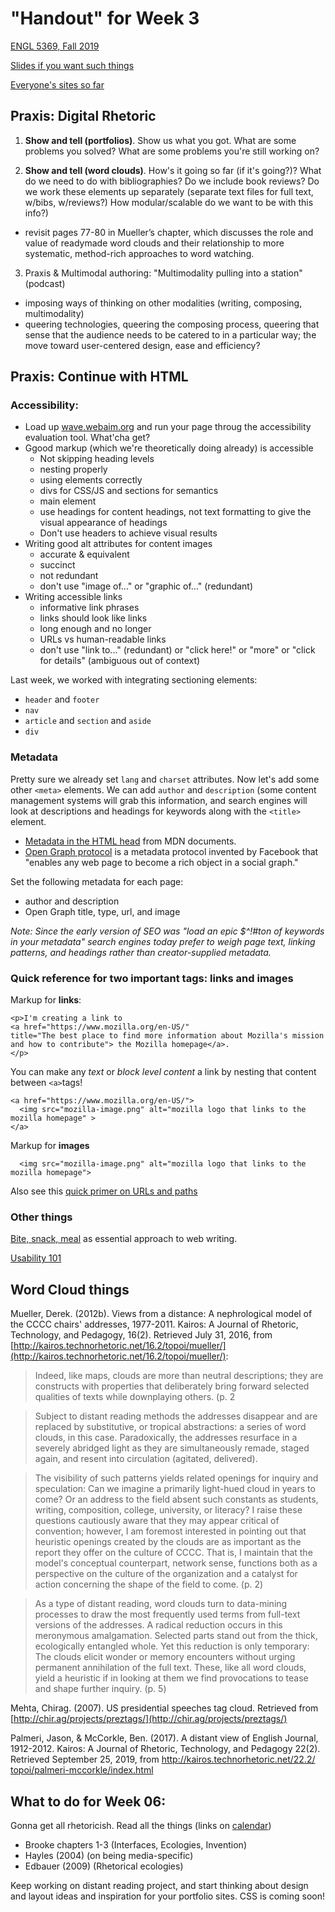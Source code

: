 # "Handout" for Week 3

[ENGL 5369, Fall 2019](calendar.html)

[Slides if you want such things](https://docs.google.com/presentation/d/e/2PACX-1vRufA94YIvpbFkJ2K591QOVPqCeLM5nAcGgkbJ0uiCuOgYeWh5OUR1FXmLTWgReyHFb8yPoLY4kWyb5/pub?start=false&loop=false&delayms=3000)

[Everyone's sites so far](fambly)


## Praxis: Digital Rhetoric

1. **Show and tell (portfolios)**. Show us what you got. What are some problems you solved? What are some problems you're still working on?

2. **Show and tell (word clouds)**. How's it going so far (if it's going?)? What do we need to do with bibliographies? Do we include book reviews? Do we work these elements up separately (separate text files for full text, w/bibs, w/reviews?) How modular/scalable do we want to be with this info?)
  - revisit pages 77-80 in Mueller’s chapter, which discusses the role and value of readymade word clouds and their relationship to more systematic, method-rich approaches to word watching.


3. Praxis & Multimodal authoring: "Multimodality pulling into a station" (podcast)  
  - imposing ways of thinking on other modalities (writing, composing, multimodality)
  - queering technologies, queering the composing process, queering that sense that the audience needs to be catered to in a particular way; the move toward user-centered design, ease and efficiency?

## Praxis: Continue with HTML

### Accessibility:
  - Load up [wave.webaim.org](http://wave.webaim.org/) and run your page throug the accessibility evaluation tool. What'cha get?
  - Ggood markup (which we're theoretically doing already) is accessible
    - Not skipping heading levels
    - nesting properly
    - using elements correctly
    - divs for CSS/JS and sections for semantics
    - main element
    - use headings for content headings, not text formatting to give the visual appearance of headings
    - Don't use headers to achieve visual results
  - Writing good alt attributes for content images
    - accurate & equivalent
    - succinct
    - not redundant
    - don't use "image of..." or "graphic of..." (redundant)
  - Writing accessible links
    - informative link phrases
    - links should look like links
    - long enough and no longer
    - URLs vs human-readable links
    - don't use "link to..." (redundant) or "click here!" or "more" or "click for details" (ambiguous out of context)

Last week, we worked with integrating sectioning elements:
  - `header` and `footer`
  - `nav`
  - `article` and `section` and `aside`
  - `div`

### Metadata

Pretty sure we already set `lang` and `charset` attributes. Now let's add some other `<meta>` elements. We can add `author` and `description` (some content management systems will grab this information, and search engines will look at descriptions and headings for keywords along with the `<title>` element.
- [Metadata in the HTML head](https://developer.mozilla.org/en-US/docs/Learn/HTML/Introduction_to_HTML/The_head_metadata_in_HTML) from MDN documents.
- [Open Graph protocol](https://ogp.me/) is a metadata protocol invented by Facebook that "enables any web page to become a rich object in a social graph."

Set the following metadata for each page:
  - author and description
  - Open Graph title, type, url, and image

*Note: Since the early version of SEO was "load an epic $^!#ton of keywords in your metadata" search engines today prefer to weigh page text, linking patterns, and headings rather than creator-supplied metadata.*

### Quick reference for two important tags: links and images

Markup for **links**:

```
<p>I'm creating a link to
<a href="https://www.mozilla.org/en-US/"
title="The best place to find more information about Mozilla's mission
and how to contribute"> the Mozilla homepage</a>.
</p>
```

You can make any _text_ or _block level content_ a link by nesting that content between `<a>`tags!

```
<a href="https://www.mozilla.org/en-US/">
  <img src="mozilla-image.png" alt="mozilla logo that links to the mozilla homepage" >
</a>
```

Markup for **images**
```
  <img src="mozilla-image.png" alt="mozilla logo that links to the mozilla homepage">
```

Also see this [quick primer on URLs and paths](https://developer.mozilla.org/en-US/docs/Learn/HTML/Introduction_to_HTML/Creating_hyperlinks#A_quick_primer_on_URLs_and_paths)

### Other things

[Bite, snack, meal](http://www.ewriteonline.com/bite-snack-and-meal-how-to-feed-content-hungry-site-visitors/) as essential approach to web writing.

[Usability 101](https://www.nngroup.com/articles/usability-101-introduction-to-usability/)

## Word Cloud things

Mueller, Derek. (2012b). Views from a distance: A nephrological model of the CCCC chairs' addresses, 1977-2011. Kairos: A Journal of Rhetoric, Technology, and Pedagogy, 16(2). Retrieved July 31, 2016, from [http://kairos.technorhetoric.net/16.2/topoi/mueller/](http://kairos.technorhetoric.net/16.2/topoi/mueller/):

> Indeed, like maps, clouds are more than neutral descriptions; they are constructs with properties that deliberately bring forward selected qualities of texts while downplaying others. (p. 2

> Subject to distant reading methods the addresses disappear and are replaced by substitutive, or tropical abstractions: a series of word clouds, in this case. Paradoxically, the addresses resurface in a severely abridged light as they are simultaneously remade, staged again, and resent into circulation (agitated, delivered).

> The visibility of such patterns yields related openings for inquiry and speculation: Can we imagine a primarily light-hued cloud in years to come? Or an address to the field absent such constants as students, writing, composition, college, university, or literacy? I raise these questions cautiously aware that they may appear critical of convention; however, I am foremost interested in pointing out that heuristic openings created by the clouds are as important as the report they offer on the culture of CCCC. That is, I maintain that the model's conceptual counterpart, network sense, functions both as a perspective on the culture of the organization and a catalyst for action concerning the shape of the field to come. (p. 2)

> As a type of distant reading, word clouds turn to data-mining processes to draw the most frequently used terms from full-text versions of the addresses. A radical reduction occurs in this meronymous amalgamation. Selected parts stand out from the thick, ecologically entangled whole. Yet this reduction is only temporary: The clouds elicit wonder or memory encounters without urging permanent annihilation of the full text. These, like all word clouds, yield a heuristic if in looking at them we find provocations to tease and shape further inquiry. (p. 5)

Mehta, Chirag. (2007). US presidential speeches tag cloud. Retrieved from [http://chir.ag/projects/preztags/](http://chir.ag/projects/preztags/)

Palmeri, Jason, & McCorkle, Ben. (2017). A distant view of English Journal, 1912-2012. Kairos: A Journal of Rhetoric, Technology, and Pedagogy 22(2). Retrieved September 25, 2019, from [http:/​/​kairos.technorhetoric.net/​22.2/​topoi/​palmeri-mccorkle/​index.html](http://technorhetoric.net/22.2/topoi/palmeri-mccorkle/index.html)

## What to do for Week 06:

Gonna get all rhetoricish. Read all the things (links on [calendar](calendar.html))
- Brooke chapters 1-3 (Interfaces, Ecologies, Invention)
- Hayles (2004) (on being media-specific)
- Edbauer (2009) (Rhetorical ecologies)

Keep working on distant reading project, and start thinking about design and layout ideas and inspiration for your portfolio sites. CSS is coming soon!
